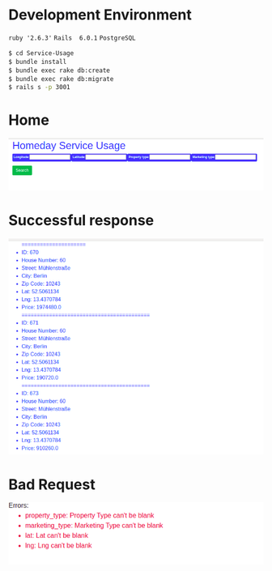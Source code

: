 # Development Environment
 ```ruby '2.6.3'```
 ```Rails  6.0.1```
 ```PostgreSQL```

 ```sh
$ cd Service-Usage
$ bundle install
$ bundle exec rake db:create
$ bundle exec rake db:migrate
$ rails s -p 3001
```
# Home
 ![Image of success](public/readme_files/service-use.png)

# Successful response
 ![Image of success](public/readme_files/usage-success.png)
 
# Bad Request
 ![Image of success](public/readme_files/usage-bad.png)